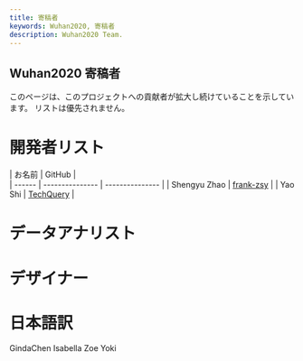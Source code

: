 ```yaml
---
title: 寄稿者
keywords: Wuhan2020, 寄稿者
description: Wuhan2020 Team.
---
```


## Wuhan2020 寄稿者

このページは、このプロジェクトへの貢献者が拡大し続けていることを示しています。 リストは優先されません。

# 開発者リスト

| お名前   | GitHub          |  
| ------ | --------------- | --------------- |
| Shengyu Zhao   | [frank-zsy](https://github.com/frank-zsy)        | 
| Yao Shi   | [TechQuery](https://github.com/TechQuery)        |

# データアナリスト

# デザイナー

# 日本語訳
GindaChen
Isabella
Zoe
Yoki
